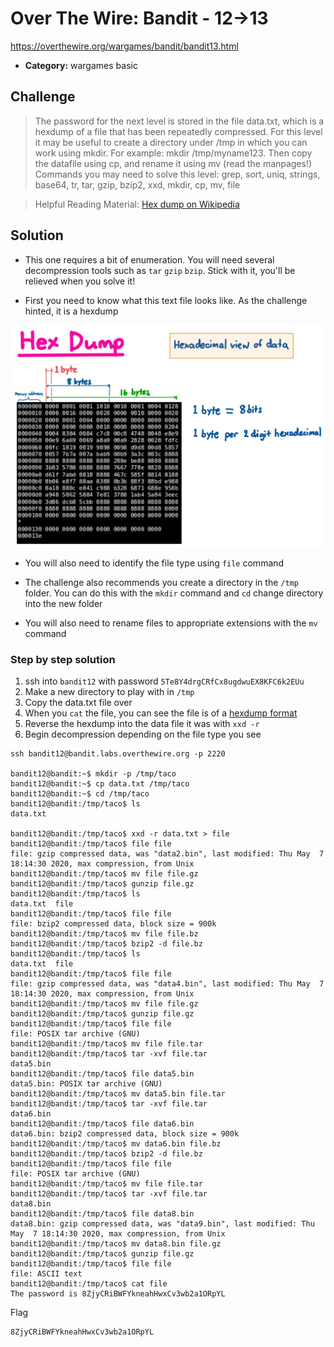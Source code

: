 # Over The Wire: Bandit - 12->13

https://overthewire.org/wargames/bandit/bandit13.html

- **Category:** wargames basic

## Challenge

> The password for the next level is stored in the file data.txt, which is a hexdump of a file that has been repeatedly compressed. For this level it may be useful to create a directory under /tmp in which you can work using mkdir. For example: mkdir /tmp/myname123. Then copy the datafile using cp, and rename it using mv (read the manpages!)
Commands you may need to solve this level: grep, sort, uniq, strings, base64, tr, tar, gzip, bzip2, xxd, mkdir, cp, mv, file

> Helpful Reading Material: [Hex dump on Wikipedia](https://en.wikipedia.org/wiki/Hex_dump)

## Solution

- This one requires a bit of enumeration. You will need several decompression tools such as `tar` `gzip` `bzip`. Stick with it, you'll be relieved when you solve it!
  
- First you need to know what this text file looks like. As the challenge hinted, it is a hexdump
  
![hexdump format](./hexdump.jpg)
  
- You will also need to identify the file type using `file` command 
  
- The challenge also recommends you create a directory in the `/tmp` folder. You can do this with the `mkdir` command and `cd` change directory into the new folder

- You will also need to rename files to appropriate extensions with the `mv` command
  
### Step by step solution

1. ssh into `bandit12` with password `5Te8Y4drgCRfCx8ugdwuEX8KFC6k2EUu`
2. Make a new directory to play with in `/tmp`
3. Copy the data.txt file over
4. When you `cat` the file, you can see the file is of a [hexdump format](./hexdump.jpg)
5. Reverse the hexdump into the data file it was with `xxd -r`
6. Begin decompression depending on the file type you see

```
ssh bandit12@bandit.labs.overthewire.org -p 2220

bandit12@bandit:~$ mkdir -p /tmp/taco
bandit12@bandit:~$ cp data.txt /tmp/taco
bandit12@bandit:~$ cd /tmp/taco
bandit12@bandit:/tmp/taco$ ls
data.txt

bandit12@bandit:/tmp/taco$ xxd -r data.txt > file
bandit12@bandit:/tmp/taco$ file file
file: gzip compressed data, was "data2.bin", last modified: Thu May  7 18:14:30 2020, max compression, from Unix
bandit12@bandit:/tmp/taco$ mv file file.gz
bandit12@bandit:/tmp/taco$ gunzip file.gz
bandit12@bandit:/tmp/taco$ ls
data.txt  file
bandit12@bandit:/tmp/taco$ file file
file: bzip2 compressed data, block size = 900k
bandit12@bandit:/tmp/taco$ mv file file.bz
bandit12@bandit:/tmp/taco$ bzip2 -d file.bz
bandit12@bandit:/tmp/taco$ ls
data.txt  file
bandit12@bandit:/tmp/taco$ file file
file: gzip compressed data, was "data4.bin", last modified: Thu May  7 18:14:30 2020, max compression, from Unix
bandit12@bandit:/tmp/taco$ mv file file.gz
bandit12@bandit:/tmp/taco$ gunzip file.gz
bandit12@bandit:/tmp/taco$ file file
file: POSIX tar archive (GNU)
bandit12@bandit:/tmp/taco$ mv file file.tar
bandit12@bandit:/tmp/taco$ tar -xvf file.tar
data5.bin
bandit12@bandit:/tmp/taco$ file data5.bin
data5.bin: POSIX tar archive (GNU)
bandit12@bandit:/tmp/taco$ mv data5.bin file.tar
bandit12@bandit:/tmp/taco$ tar -xvf file.tar
data6.bin
bandit12@bandit:/tmp/taco$ file data6.bin
data6.bin: bzip2 compressed data, block size = 900k
bandit12@bandit:/tmp/taco$ mv data6.bin file.bz
bandit12@bandit:/tmp/taco$ bzip2 -d file.bz
bandit12@bandit:/tmp/taco$ file file
file: POSIX tar archive (GNU)
bandit12@bandit:/tmp/taco$ mv file file.tar
bandit12@bandit:/tmp/taco$ tar -xvf file.tar
data8.bin
bandit12@bandit:/tmp/taco$ file data8.bin
data8.bin: gzip compressed data, was "data9.bin", last modified: Thu May  7 18:14:30 2020, max compression, from Unix
bandit12@bandit:/tmp/taco$ mv data8.bin file.gz
bandit12@bandit:/tmp/taco$ gunzip file.gz
bandit12@bandit:/tmp/taco$ file file
file: ASCII text
bandit12@bandit:/tmp/taco$ cat file
The password is 8ZjyCRiBWFYkneahHwxCv3wb2a1ORpYL
```

Flag
```
8ZjyCRiBWFYkneahHwxCv3wb2a1ORpYL
```
